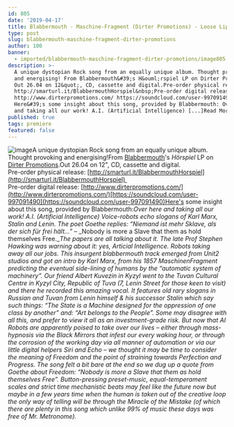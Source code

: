 ```yaml
---
id: 805
date: '2019-04-17'
title: Blabbermouth - Maschine-Fragment (Dirter Promotions) - Loose Lips
type: post
slug: blabbermouth-maschine-fragment-dirter-promotions
author: 100
banner:
  - imported/blabbermouth-maschine-fragment-dirter-promotions/image805.jpeg
description: >-
  A unique dystopian Rock song from an equally unique album. Thought provoking
  and energising! From Blabbermouth&#39;s H&ouml;rspiel LP on Dirter Promotions.
  Out 26.04 on 12&quot;, CD, cassette and digital.Pre-order physical release:
  http://smarturl.it/BlabbermouthHorspiel&nbsp;Pre-order digital release:
  http://www.dirterpromotions.com/ https://soundcloud.com/user-997091490
  Here&#39;s some insight about this song, provided by Blabbermouth: Over here
  and taking all our work! A.I. (Artificial Intelligence) [...]Read More...
published: true
tags: premiere
featured: false
---
```

![image](../imported/blabbermouth-maschine-fragment-dirter-promotions/image805.jpeg)A unique dystopian Rock song from an equally unique album. Thought provoking and energising!From [Blabbermouth](https://soundcloud.com/user-997091490)'s _Hörspiel_ LP on [Dirter Promotions](http://www.dirterpromotions.com/).Out 26.04 on 12", CD, cassette and digital.  
Pre-order physical release: [](http://smarturl.it/BlabbermouthHorspiel)[http://smarturl.it/BlabbermouthHorspiel](http://smarturl.it/BlabbermouthHorspiel)   
[](http://www.dirterpromotions.com/)Pre-order digital release: [http://www.dirterpromotions.com/](http://www.dirterpromotions.com/)[https://soundcloud.com/user-997091490](https://soundcloud.com/user-997091490)Here's some insight about this song, provided by Blabbermouth:_Over here and taking all our work! A.I. (Artificial Intelligence) Voice-robots echo slogans of Karl Marx, Stalin and Lenin. The poet Goethe replies: “Niemand ist mehr Sklave, als der sich für frei hält…” –_ _Nobody is more a Slave that them as hold themselves Free.__The papers are all talking about it. The late Prof Stephen Hawking was warning about it: yes, Articial Intelligence. Robots taking away all our jobs. This insurgent blabbermouth track emerged from Unit2 studios and got an intro by Karl Marx, from his 1857 MaschinenFragment predicting the eventual side-lining of humans by the “automatic system of machinery”._ _Our friend Albert Kuvezin in Kyzyl went to the Tuvan Cultural Centre in Kyzyl City, Republic of Tuva (7, Lenin Street for those keen to visit) and there he recorded this amazing vocal. It features old rary slogans in Russian and Tuvan from Lenin himself & his successor Stalin which say such things: “The State is a Machine designed for the oppression of one class by another” and: “Art belongs to the People”. Some may disagree with all this, and prefer to view it all as an investment-grade risk. But now that AI Robots are apparently poised to take over our lives – either through mass-hypnosis via the Black Mirrors that infest our every waking hour, or through the corrosion of the working day via all manner of automation or via our little digital helpers Siri and Echo – we thought it may be time to consider the meaning of Freedom and the point of straining towards Perfection and Progress._ _The song felt a bit bare at the end so we dug up a quote from Goethe about Freedom: “Nobody is more a Slave that them as hold themselves Free”. Button-pressing preset-music, equal-temperament scales and strict time mechanistic beats may feel like the future now but maybe in a few years time when the human is taken out of the creative loop the only way of telling will be through the Miracle of the Mistake (of which there are plenty in this song which unlike 99% of music these days was free of Mr. Metronome)._